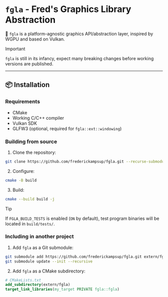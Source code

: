 # `fgla` - Fred's Graphics Library Abstraction

🎨 `fgla` is a platform-agnostic graphics API/abstraction layer, inspired by WGPU and based on Vulkan.  

> [!IMPORTANT]
> `fgla` is still in its infancy, expect many breaking changes before working versions are published.

---

## 📦 Installation
### Requirements
- CMake
- Working C/C++ compiler
- Vulkan SDK
- GLFW3 (optional, required for `fgla::ext::windowing`)
### Building from source
1. Clone the repository:
```sh
git clone https://github.com/frederickampsup/fgla.git --recurse-submodules
```
2. Configure:
```sh
cmake -B build
```
3. Build:
```sh
cmake --build build -j
```
> [!TIP]
> If `FGLA_BUILD_TESTS` is enabled (`ON` by default), test program binaries will be located in `build/tests/`.
### Including in another project
1. Add `fgla` as a Git submodule:
```sh
git submodule add https://github.com/frederickampsup/fgla.git extern/fgla
git submodule update --init --recursive
```
2. Add `fgla` as a CMake subdirectory:
```cmake
# CMakeLists.txt
add_subdirectory(extern/fgla)
target_link_libraries(my_target PRIVATE fgla::fgla)
```

